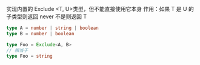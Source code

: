 

实现内置的 Exclude <T, U>类型，但不能直接使用它本身
作用：如果 T 是 U 的子类型则返回 never 不是则返回 T

```ts
type A = number | string | boolean
type B = number | boolean

type Foo = Exclude<A, B>
// 相当于
type Foo = string
```

